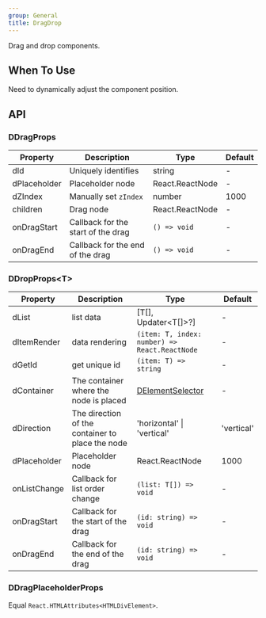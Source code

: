 ```yaml
---
group: General
title: DragDrop
---
```


Drag and drop components.

## When To Use

Need to dynamically adjust the component position.

## API

### DDragProps

<!-- prettier-ignore-start -->
| Property | Description | Type | Default | 
| --- | --- | --- | --- | 
| dId | Uniquely identifies | string | - |
| dPlaceholder | Placeholder node | React.ReactNode | - |
| dZIndex | Manually set `zIndex` | number | 1000 |
| children | Drag node | React.ReactNode | - |
| onDragStart | Callback for the start of the drag | `() => void` | - |
| onDragEnd | Callback for the end of the drag | `() => void` | - |
<!-- prettier-ignore-end -->

### DDropProps\<T\>

<!-- prettier-ignore-start -->
| Property | Description | Type | Default | 
| --- | --- | --- | --- | 
| dList | list data | [T[], Updater\<T[]\>?] | - |
| dItemRender | data rendering | `(item: T, index: number) => React.ReactNode` | - |
| dGetId | get unique id | `(item: T) => string` | - |
| dContainer | The container where the node is placed | [DElementSelector](/components/Interface#DElementSelector) | - |
| dDirection | The direction of the container to place the node | 'horizontal' \| 'vertical' | 'vertical' |
| dPlaceholder | Placeholder node | React.ReactNode | 1000 |
| onListChange | Callback for list order change | `(list: T[]) => void` | - |
| onDragStart | Callback for the start of the drag | `(id: string) => void` | - |
| onDragEnd | Callback for the end of the drag | `(id: string) => void` | - |
<!-- prettier-ignore-end -->

### DDragPlaceholderProps

Equal `React.HTMLAttributes<HTMLDivElement>`.
